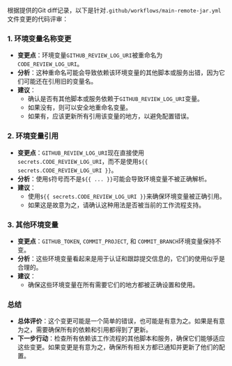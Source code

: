 根据提供的Git diff记录，以下是针对`.github/workflows/main-remote-jar.yml`文件变更的代码评审：

### 1. 环境变量名称变更
- **变更点**：环境变量`GITHUB_REVIEW_LOG_URI`被重命名为`CODE_REVIEW_LOG_URI`。
- **分析**：这种重命名可能会导致依赖该环境变量的其他脚本或服务出错，因为它们可能还在引用旧的变量名。
- **建议**：
  - 确认是否有其他脚本或服务依赖于`GITHUB_REVIEW_LOG_URI`变量。
  - 如果没有，则可以安全地重命名变量。
  - 如果有，应该更新所有引用该变量的地方，以避免配置错误。

### 2. 环境变量引用
- **变更点**：`GITHUB_REVIEW_LOG_URI`现在直接使用`secrets.CODE_REVIEW_LOG_URI`，而不是使用`${{ secrets.CODE_REVIEW_LOG_URI }}`。
- **分析**：使用`$`符号而不是`${{ ... }}`可能会导致环境变量不被正确解析。
- **建议**：
  - 使用`${{ secrets.CODE_REVIEW_LOG_URI }}`来确保环境变量被正确引用。
  - 如果这是故意为之，请确认这种用法是否被当前的工作流程支持。

### 3. 其他环境变量
- **变更点**：`GITHUB_TOKEN`, `COMMIT_PROJECT`, 和 `COMMIT_BRANCH`环境变量保持不变。
- **分析**：这些环境变量看起来是用于认证和跟踪提交信息的，它们的使用似乎是合理的。
- **建议**：
  - 确保这些环境变量在所有需要它们的地方都被正确设置和使用。

### 总结
- **总体评价**：这个变更可能是一个简单的错误，也可能是有意为之。如果是有意为之，需要确保所有的依赖和引用都得到了更新。
- **下一步行动**：检查所有依赖该工作流程的其他脚本和服务，确保它们能够适应这些变更。如果变更是有意为之，确保所有相关方都已通知并更新了他们的配置。